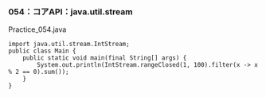 ### 054：コアAPI：java.util.stream      
Practice_054.java
```
import java.util.stream.IntStream;
public class Main {
    public static void main(final String[] args) {
        System.out.println(IntStream.rangeClosed(1, 100).filter(x -> x % 2 == 0).sum());
    }
}
```
